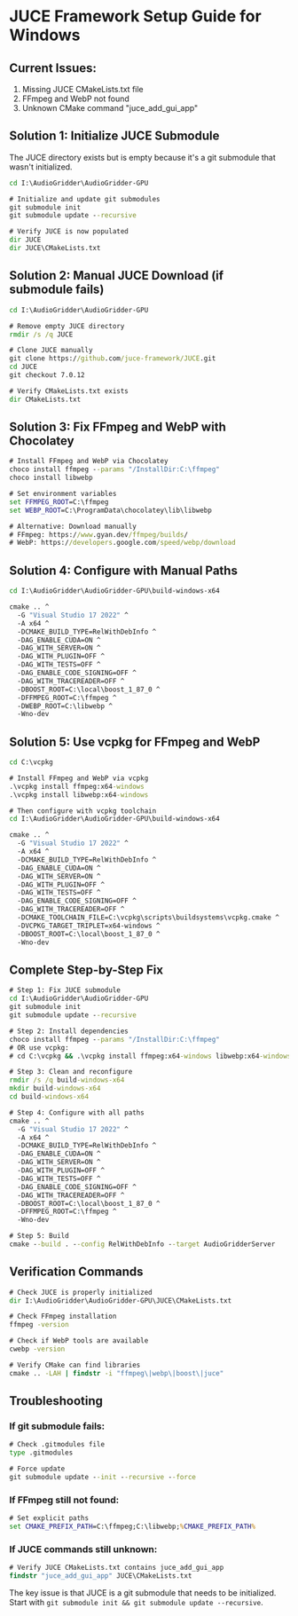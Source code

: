 # JUCE Framework Setup Guide for Windows

## Current Issues:
1. Missing JUCE CMakeLists.txt file
2. FFmpeg and WebP not found
3. Unknown CMake command "juce_add_gui_app"

## Solution 1: Initialize JUCE Submodule

The JUCE directory exists but is empty because it's a git submodule that wasn't initialized.

```cmd
cd I:\AudioGridder\AudioGridder-GPU

# Initialize and update git submodules
git submodule init
git submodule update --recursive

# Verify JUCE is now populated
dir JUCE
dir JUCE\CMakeLists.txt
```

## Solution 2: Manual JUCE Download (if submodule fails)

```cmd
cd I:\AudioGridder\AudioGridder-GPU

# Remove empty JUCE directory
rmdir /s /q JUCE

# Clone JUCE manually
git clone https://github.com/juce-framework/JUCE.git
cd JUCE
git checkout 7.0.12

# Verify CMakeLists.txt exists
dir CMakeLists.txt
```

## Solution 3: Fix FFmpeg and WebP with Chocolatey

```cmd
# Install FFmpeg and WebP via Chocolatey
choco install ffmpeg --params "/InstallDir:C:\ffmpeg"
choco install libwebp

# Set environment variables
set FFMPEG_ROOT=C:\ffmpeg
set WEBP_ROOT=C:\ProgramData\chocolatey\lib\libwebp

# Alternative: Download manually
# FFmpeg: https://www.gyan.dev/ffmpeg/builds/
# WebP: https://developers.google.com/speed/webp/download
```

## Solution 4: Configure with Manual Paths

```cmd
cd I:\AudioGridder\AudioGridder-GPU\build-windows-x64

cmake .. ^
  -G "Visual Studio 17 2022" ^
  -A x64 ^
  -DCMAKE_BUILD_TYPE=RelWithDebInfo ^
  -DAG_ENABLE_CUDA=ON ^
  -DAG_WITH_SERVER=ON ^
  -DAG_WITH_PLUGIN=OFF ^
  -DAG_WITH_TESTS=OFF ^
  -DAG_ENABLE_CODE_SIGNING=OFF ^
  -DAG_WITH_TRACEREADER=OFF ^
  -DBOOST_ROOT=C:\local\boost_1_87_0 ^
  -DFFMPEG_ROOT=C:\ffmpeg ^
  -DWEBP_ROOT=C:\libwebp ^
  -Wno-dev
```

## Solution 5: Use vcpkg for FFmpeg and WebP

```cmd
cd C:\vcpkg

# Install FFmpeg and WebP via vcpkg
.\vcpkg install ffmpeg:x64-windows
.\vcpkg install libwebp:x64-windows

# Then configure with vcpkg toolchain
cd I:\AudioGridder\AudioGridder-GPU\build-windows-x64

cmake .. ^
  -G "Visual Studio 17 2022" ^
  -A x64 ^
  -DCMAKE_BUILD_TYPE=RelWithDebInfo ^
  -DAG_ENABLE_CUDA=ON ^
  -DAG_WITH_SERVER=ON ^
  -DAG_WITH_PLUGIN=OFF ^
  -DAG_WITH_TESTS=OFF ^
  -DAG_ENABLE_CODE_SIGNING=OFF ^
  -DAG_WITH_TRACEREADER=OFF ^
  -DCMAKE_TOOLCHAIN_FILE=C:\vcpkg\scripts\buildsystems\vcpkg.cmake ^
  -DVCPKG_TARGET_TRIPLET=x64-windows ^
  -DBOOST_ROOT=C:\local\boost_1_87_0 ^
  -Wno-dev
```

## Complete Step-by-Step Fix

```cmd
# Step 1: Fix JUCE submodule
cd I:\AudioGridder\AudioGridder-GPU
git submodule init
git submodule update --recursive

# Step 2: Install dependencies
choco install ffmpeg --params "/InstallDir:C:\ffmpeg"
# OR use vcpkg:
# cd C:\vcpkg && .\vcpkg install ffmpeg:x64-windows libwebp:x64-windows

# Step 3: Clean and reconfigure
rmdir /s /q build-windows-x64
mkdir build-windows-x64
cd build-windows-x64

# Step 4: Configure with all paths
cmake .. ^
  -G "Visual Studio 17 2022" ^
  -A x64 ^
  -DCMAKE_BUILD_TYPE=RelWithDebInfo ^
  -DAG_ENABLE_CUDA=ON ^
  -DAG_WITH_SERVER=ON ^
  -DAG_WITH_PLUGIN=OFF ^
  -DAG_WITH_TESTS=OFF ^
  -DAG_ENABLE_CODE_SIGNING=OFF ^
  -DAG_WITH_TRACEREADER=OFF ^
  -DBOOST_ROOT=C:\local\boost_1_87_0 ^
  -DFFMPEG_ROOT=C:\ffmpeg ^
  -Wno-dev

# Step 5: Build
cmake --build . --config RelWithDebInfo --target AudioGridderServer
```

## Verification Commands

```cmd
# Check JUCE is properly initialized
dir I:\AudioGridder\AudioGridder-GPU\JUCE\CMakeLists.txt

# Check FFmpeg installation
ffmpeg -version

# Check if WebP tools are available
cwebp -version

# Verify CMake can find libraries
cmake .. -LAH | findstr -i "ffmpeg\|webp\|boost\|juce"
```

## Troubleshooting

### If git submodule fails:
```cmd
# Check .gitmodules file
type .gitmodules

# Force update
git submodule update --init --recursive --force
```

### If FFmpeg still not found:
```cmd
# Set explicit paths
set CMAKE_PREFIX_PATH=C:\ffmpeg;C:\libwebp;%CMAKE_PREFIX_PATH%
```

### If JUCE commands still unknown:
```cmd
# Verify JUCE CMakeLists.txt contains juce_add_gui_app
findstr "juce_add_gui_app" JUCE\CMakeLists.txt
```

The key issue is that JUCE is a git submodule that needs to be initialized. Start with `git submodule init && git submodule update --recursive`.

